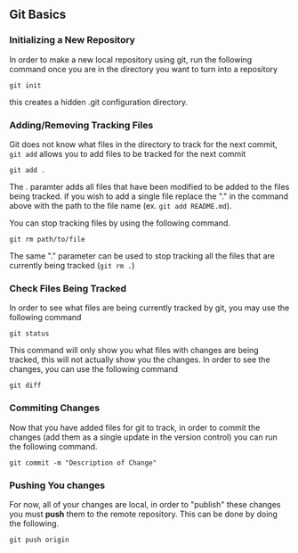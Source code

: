 ## Git Basics

### Initializing a New Repository

In order to make a new local repository using git, run the following command once you are in the directory you want to turn into a repository

```
git init 
```

this creates a hidden .git configuration directory.

### Adding/Removing Tracking Files

Git does not know what files in the directory to track for the next commit, `git add` allows you to add files to be tracked for the next commit

```
git add .
```

The . paramter adds all files that have been modified to be added to the files being tracked. if you wish to add a single file replace the "." in the command above with the path to the file name (ex. `git add README.md`).

You can stop tracking files by using the following command.

```
git rm path/to/file

```

The same "." parameter can be used to stop tracking all the files that are currently being tracked (`git rm .`)

### Check Files Being Tracked

In order to see what files are being currently tracked by git, you may use the following command

```
git status
```

This command will only show you what files with changes are being tracked, this will not actually show you the changes. In order to see the changes, you can use the following command

```
git diff
```

### Commiting Changes

Now that you have added files for git to track, in order to commit the changes (add them as a single update in the version control) you can run the following command.

```
git commit -m "Description of Change"
```

### Pushing You changes

For now, all of your changes are local, in order to "publish" these changes you must **push** them to the remote repository. This can be done by doing the following.

```
git push origin
```
